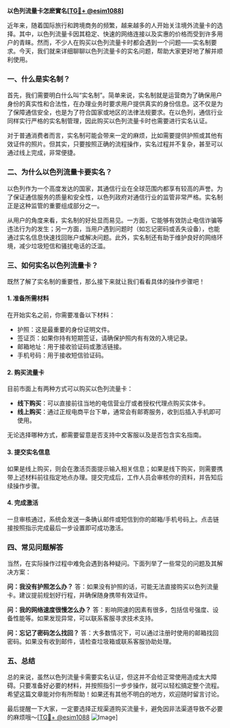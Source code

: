 **以色列流量卡怎麽實名[[TG💪+ @esim1088](https://t.me/s/esim1088)]**

近年来，随着国际旅行和跨境商务的频繁，越来越多的人开始关注境外流量卡的选择。其中，以色列流量卡因其稳定、快速的网络连接以及实惠的价格而受到许多用户的青睐。然而，不少人在购买以色列流量卡时都会遇到一个问题——实名制要求。今天，我们就来详细聊聊以色列流量卡的实名问题，帮助大家更好地了解并顺利使用。

### 一、什么是实名制？

首先，我们需要明白什么叫“实名制”。简单来说，实名制就是运营商为了确保用户身份的真实性和合法性，在办理业务时要求用户提供真实的身份信息。这不仅是为了保障通信安全，也是为了符合国家或地区的法律法规要求。在以色列，通信行业同样实行严格的实名制管理，因此购买以色列流量卡时也需要进行实名认证。

对于普通消费者而言，实名制可能会带来一定的麻烦，比如需要提供护照或其他有效证件的照片。但其实，只要按照正确的流程操作，实名过程并不复杂，甚至可以通过线上完成，非常便捷。

### 二、为什么以色列流量卡要实名？

以色列作为一个高度发达的国家，其通信行业在全球范围内都享有较高的声誉。为了保证通信服务的质量和安全性，以色列政府对通信行业的监管非常严格。实名制正是这种监管的重要组成部分之一。

从用户的角度来看，实名制的好处显而易见。一方面，它能够有效防止电信诈骗等违法行为的发生；另一方面，当用户遇到问题时（如忘记密码或丢失设备），也能通过实名信息快速找回账户或解决问题。此外，实名制还有助于维护良好的网络环境，减少垃圾短信和骚扰电话的泛滥。

### 三、如何实名以色列流量卡？

既然了解了实名制的重要性，那么接下来就让我们看看具体的操作步骤吧！

#### 1. 准备所需材料

在开始实名之前，你需要准备以下材料：
- 护照：这是最重要的身份证明文件。
- 签证页：如果你持有短期签证，请确保护照内有有效的入境记录。
- 邮箱地址：用于接收验证码或激活链接。
- 手机号码：用于接收短信验证码。

#### 2. 购买流量卡

目前市面上有两种方式可以购买以色列流量卡：
- **线下购买**：可以直接前往当地的电信营业厅或者授权代理点购买实体卡。
- **线上购买**：通过正规电商平台下单，通常会有邮寄服务，收到后插入手机即可使用。

无论选择哪种方式，都需要留意是否支持中文客服以及是否包含实名指南。

#### 3. 提交实名信息

如果是线上购买，则会在激活页面提示输入相关信息；如果是线下购买，则需要携带上述材料前往指定地点办理。提交完成后，工作人员会审核你的资料，并告知后续操作步骤。

#### 4. 完成激活

一旦审核通过，系统会发送一条确认邮件或短信到你的邮箱/手机号码上。点击链接按照指示完成最后一步设置即可成功激活。

### 四、常见问题解答

当然，在实际操作过程中难免会遇到各种疑问。下面列举了一些常见的问题及其解决方案：

**问：我没有护照怎么办？**
答：如果没有护照的话，可能无法直接购买以色列流量卡。建议提前规划好行程，并确保随身携带有效证件。

**问：我的网络速度很慢怎么办？**
答：影响网速的因素有很多，包括信号强度、设备性能等。如果发现异常，可以联系客服寻求技术支持。

**问：忘记了密码怎么找回？**
答：大多数情况下，可以通过注册时使用的邮箱找回密码。如果没有收到邮件，请检查垃圾箱或联系客服协助处理。

### 五、总结

总的来说，虽然以色列流量卡需要实名认证，但这并不会给正常使用造成太大障碍。只要准备好必要的材料，并按照指引一步步操作，就可以轻松搞定整个流程。希望这篇文章能对你有所帮助！如果还有其他不明白的地方，欢迎随时留言讨论。

最后提醒一下大家，一定要选择正规渠道购买流量卡，避免因非法渠道导致不必要的麻烦哦～[[TG💪+ @esim1088](https://t.me/s/esim1088) ![Image](https://i.postimg.cc/4NQfJmqS/Snipaste-2025-05-13-00-14-12.png)]